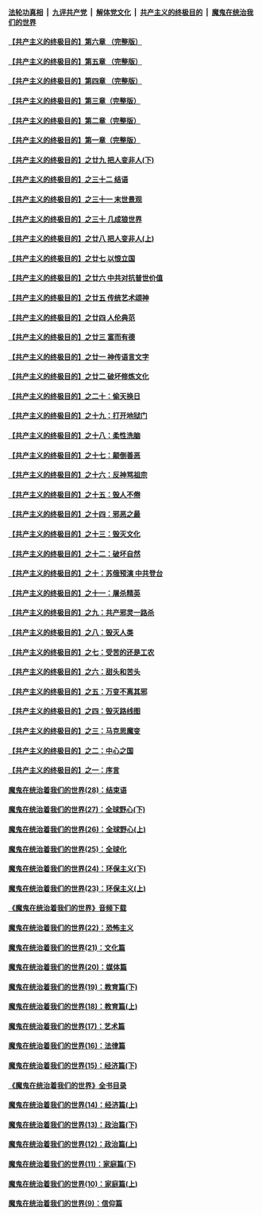 

####  [法轮功真相](../../../../basic/blob/master/README.md?t=05291001) &nbsp;|&nbsp; [九评共产党](../../../../9ping.md/blob/master/README.md?t=05291001) &nbsp;|&nbsp; [解体党文化](../../../../jtdwh.md/blob/master/README.md?t=05291001)  &nbsp;|&nbsp; [共产主义的终极目的](../../../../gczydzjmd.md/blob/master/README.md?t=05291001) &nbsp;|&nbsp; [魔鬼在统治我们的世界](../../../../mgztzwmdsj.md/blob/master/README.md?t=05291001) 

#### [【共产主义的终极目的】第六章 （完整版）](../pages/nsc422/n11428913.md?t=05291001) 

#### [【共产主义的终极目的】第五章 （完整版）](../pages/nsc422/n11428912.md?t=05291001) 

#### [【共产主义的终极目的】第四章 （完整版）](../pages/nsc422/n11428907.md?t=05291001) 

#### [【共产主义的终极目的】第三章（完整版）](../pages/nsc422/n11428848.md?t=05291001) 

#### [【共产主义的终极目的】第二章（完整版）](../pages/nsc422/n11428831.md?t=05291001) 

#### [【共产主义的终极目的】第一章（完整版）](../pages/nsc422/n11417651.md?t=05291001) 

#### [【共产主义的终极目的】之廿九 把人变非人(下)](../pages/nsc422/n11344140.md?t=05291001) 

#### [【共产主义的终极目的】之三十二 结语](../pages/nsc422/n11360535.md?t=05291001) 

#### [【共产主义的终极目的】之三十一 末世景观](../pages/nsc422/n11351129.md?t=05291001) 

#### [【共产主义的终极目的】之三十 几成狼世界](../pages/nsc422/n11348280.md?t=05291001) 

#### [【共产主义的终极目的】之廿八 把人变非人(上)](../pages/nsc422/n11340492.md?t=05291001) 

#### [【共产主义的终极目的】之廿七 以恨立国](../pages/nsc422/n11336944.md?t=05291001) 

#### [【共产主义的终极目的】之廿六 中共对抗普世价值](../pages/nsc422/n11324785.md?t=05291001) 

#### [【共产主义的终极目的】之廿五 传统艺术颂神](../pages/nsc422/n11296396.md?t=05291001) 

#### [【共产主义的终极目的】之廿四 人伦典范](../pages/nsc422/n11296397.md?t=05291001) 

#### [【共产主义的终极目的】之廿三 富而有德](../pages/nsc422/n11283598.md?t=05291001) 

#### [【共产主义的终极目的】之廿一 神传语言文字](../pages/nsc422/n11263265.md?t=05291001) 

#### [【共产主义的终极目的】之廿二 破坏修炼文化](../pages/nsc422/n11245728.md?t=05291001) 

#### [【共产主义的终极目的】之二十：偷天换日](../pages/nsc422/n11238846.md?t=05291001) 

#### [【共产主义的终极目的】之十九：打开地狱门](../pages/nsc422/n11206376.md?t=05291001) 

#### [【共产主义的终极目的】之十八：柔性洗脑](../pages/nsc422/n11199994.md?t=05291001) 

#### [【共产主义的终极目的】之十七：颠倒善恶](../pages/nsc422/n11179782.md?t=05291001) 

#### [【共产主义的终极目的】之十六：反神骂祖宗](../pages/nsc422/n11166798.md?t=05291001) 

#### [【共产主义的终极目的】之十五：毁人不倦](../pages/nsc422/n11166792.md?t=05291001) 

#### [【共产主义的终极目的】之十四：邪恶之最](../pages/nsc422/n11150249.md?t=05291001) 

#### [【共产主义的终极目的】之十三：毁灭文化](../pages/nsc422/n11135227.md?t=05291001) 

#### [【共产主义的终极目的】之十二：破坏自然](../pages/nsc422/n11135214.md?t=05291001) 

#### [【共产主义的终极目的】之十：苏俄预演 中共登台](../pages/nsc422/n11118424.md?t=05291001) 

#### [【共产主义的终极目的】之十一：屠杀精英](../pages/nsc422/n11118442.md?t=05291001) 

#### [【共产主义的终极目的】之九：共产邪灵一路杀](../pages/nsc422/n11114139.md?t=05291001) 

#### [【共产主义的终极目的】之八：毁灭人类](../pages/nsc422/n11108503.md?t=05291001) 

#### [【共产主义的终极目的】之七：受苦的还是工农](../pages/nsc422/n11101809.md?t=05291001) 

#### [【共产主义的终极目的】之六：甜头和苦头](../pages/nsc422/n11096971.md?t=05291001) 

#### [【共产主义的终极目的】之五：万变不离其邪](../pages/nsc422/n11091285.md?t=05291001) 

#### [【共产主义的终极目的】之四：毁灭路线图](../pages/nsc422/n11086284.md?t=05291001) 

#### [【共产主义的终极目的】之三：马克思魔变](../pages/nsc422/n11061941.md?t=05291001) 

#### [【共产主义的终极目的】之二：中心之国](../pages/nsc422/n11047728.md?t=05291001) 

#### [【共产主义的终极目的】之一：序言](../pages/nsc422/n11086077.md?t=05291001) 

#### [魔鬼在统治着我们的世界(28)：结束语](../pages/nsc422/n10936246.md?t=05291001) 

#### [魔鬼在统治着我们的世界(27)：全球野心(下)](../pages/nsc422/n10928319.md?t=05291001) 

#### [魔鬼在统治着我们的世界(26)：全球野心(上)](../pages/nsc422/n10900318.md?t=05291001) 

#### [魔鬼在统治着我们的世界(25)：全球化](../pages/nsc422/n10788205.md?t=05291001) 

#### [魔鬼在统治着我们的世界(24)：环保主义(下)](../pages/nsc422/n10695307.md?t=05291001) 

#### [魔鬼在统治着我们的世界(23)：环保主义(上)](../pages/nsc422/n10688613.md?t=05291001) 

#### [《魔鬼在统治着我们的世界》音频下载](../pages/nsc422/n10635553.md?t=05291001) 

#### [魔鬼在统治着我们的世界(22)：恐怖主义](../pages/nsc422/n10614727.md?t=05291001) 

#### [魔鬼在统治着我们的世界(21)：文化篇](../pages/nsc422/n10597706.md?t=05291001) 

#### [魔鬼在统治着我们的世界(20)：媒体篇](../pages/nsc422/n10586579.md?t=05291001) 

#### [魔鬼在统治着我们的世界(19)：教育篇(下)](../pages/nsc422/n10564808.md?t=05291001) 

#### [魔鬼在统治着我们的世界(18)：教育篇(上)](../pages/nsc422/n10526970.md?t=05291001) 

#### [魔鬼在统治着我们的世界(17)：艺术篇](../pages/nsc422/n10499093.md?t=05291001) 

#### [魔鬼在统治着我们的世界(16)：法律篇](../pages/nsc422/n10485969.md?t=05291001) 

#### [魔鬼在统治着我们的世界(15)：经济篇(下)](../pages/nsc422/n10469975.md?t=05291001) 

#### [《魔鬼在统治着我们的世界》全书目录](../pages/nsc422/n10464261.md?t=05291001) 

#### [魔鬼在统治着我们的世界(14)：经济篇(上)](../pages/nsc422/n10457370.md?t=05291001) 

#### [魔鬼在统治着我们的世界(13)：政治篇(下)](../pages/nsc422/n10448270.md?t=05291001) 

#### [魔鬼在统治着我们的世界(12)：政治篇(上)](../pages/nsc422/n10444576.md?t=05291001) 

#### [魔鬼在统治着我们的世界(11)：家庭篇(下)](../pages/nsc422/n10440961.md?t=05291001) 

#### [魔鬼在统治着我们的世界(10)：家庭篇(上)](../pages/nsc422/n10435448.md?t=05291001) 

#### [魔鬼在统治着我们的世界(9)：信仰篇](../pages/nsc422/n10432159.md?t=05291001) 

